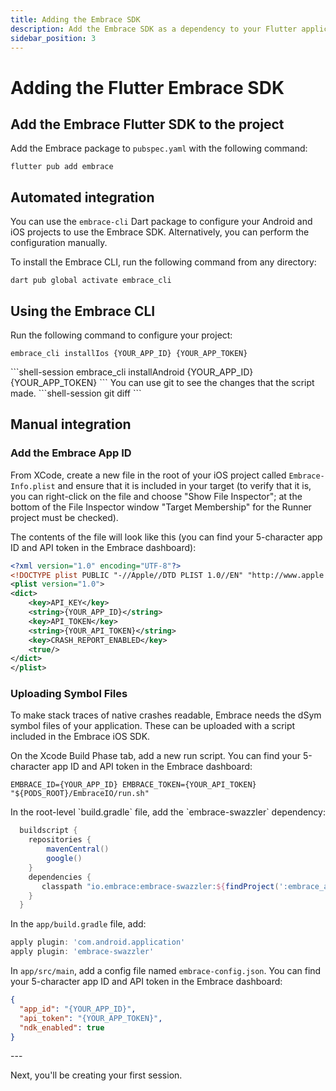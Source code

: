 ```yaml
---
title: Adding the Embrace SDK
description: Add the Embrace SDK as a dependency to your Flutter application
sidebar_position: 3
---
```


# Adding the Flutter Embrace SDK

## Add the Embrace Flutter SDK to the project

Add the Embrace package to `pubspec.yaml` with the following command:

```shell-session
flutter pub add embrace
```

## Automated integration

You can use the `embrace-cli` Dart package to configure your Android and iOS projects to use the Embrace SDK. Alternatively, you can perform the configuration manually.

To install the Embrace CLI, run the following command from any directory:

```shell-session
dart pub global activate embrace_cli
```

## Using the Embrace CLI

Run the following command to configure your project:
<Tabs groupId="platform" queryString="platform">
<TabItem value="ios" label="iOS">
```shell-session
embrace_cli installIos {YOUR_APP_ID} {YOUR_APP_TOKEN}
```
</TabItem>
<TabItem value="android" label="Android">
```shell-session
embrace_cli installAndroid {YOUR_APP_ID} {YOUR_APP_TOKEN}
```
</TabItem>
</Tabs>
You can use git to see the changes that the script made.
```shell-session
git diff
```

## Manual integration

<Tabs groupId="platform" queryString="platform">
<TabItem value="ios" label="iOS">

### Add the Embrace App ID

From XCode, create a new file in the root of your iOS project called `Embrace-Info.plist` and ensure that it is included in your target (to verify that it is, you can right-click on the file and choose "Show File Inspector"; at the bottom of the File Inspector window "Target Membership" for the Runner project must be checked). 

The contents of the file will look like this (you can find your 5-character app ID and API token in the Embrace dashboard):

```xml
<?xml version="1.0" encoding="UTF-8"?>
<!DOCTYPE plist PUBLIC "-//Apple//DTD PLIST 1.0//EN" "http://www.apple.com/DTDs/PropertyList-1.0.dtd">
<plist version="1.0">
<dict>
    <key>API_KEY</key>
    <string>{YOUR_APP_ID}</string>
    <key>API_TOKEN</key>
  	<string>{YOUR_API_TOKEN}</string>
    <key>CRASH_REPORT_ENABLED</key>
    <true/>
</dict>
</plist>
```

### Uploading Symbol Files

To make stack traces of native crashes readable, Embrace needs the dSym symbol files of your application. These can be uploaded with a script included in the Embrace iOS SDK.

On the Xcode Build Phase tab, add a new run script. You can find your 5-character app ID and API token in the Embrace dashboard:

```
EMBRACE_ID={YOUR_APP_ID} EMBRACE_TOKEN={YOUR_API_TOKEN} "${PODS_ROOT}/EmbraceIO/run.sh"
```
</TabItem>
<TabItem value="android" label="Android">
In the root-level `build.gradle` file, add the `embrace-swazzler` dependency:

```gradle
  buildscript {
    repositories {
        mavenCentral()
        google()
    }
    dependencies {
       classpath "io.embrace:embrace-swazzler:${findProject(':embrace_android').properties['emb_android_sdk']}"
    }
  }
```

In the `app/build.gradle` file, add:

```gradle
apply plugin: 'com.android.application'
apply plugin: 'embrace-swazzler'
```

In `app/src/main`, add a config file named `embrace-config.json`. You can find your 5-character app ID and API token in the Embrace dashboard:

```json
{
  "app_id": "{YOUR_APP_ID}",
  "api_token": "{YOUR_APP_TOKEN}",
  "ndk_enabled": true
}
```
</TabItem>
</Tabs>
---

Next, you'll be creating your first session.
